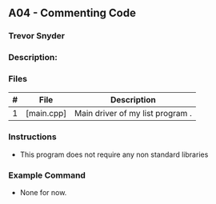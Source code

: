 ## A04 - Commenting Code
### Trevor Snyder
### Description:


### Files

|   #   | File       | Description                      |
| :---: | ---------- | -------------------------------- |
|   1   | [main.cpp] | Main driver of my list program . |


### Instructions

- This program does not require any non standard libraries

### Example Command

- None for now.
